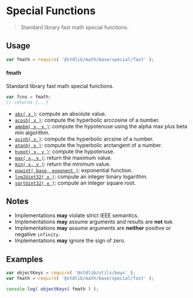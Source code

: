 <!--

@license Apache-2.0

Copyright (c) 2018 The Stdlib Authors.

Licensed under the Apache License, Version 2.0 (the "License");
you may not use this file except in compliance with the License.
You may obtain a copy of the License at

   http://www.apache.org/licenses/LICENSE-2.0

Unless required by applicable law or agreed to in writing, software
distributed under the License is distributed on an "AS IS" BASIS,
WITHOUT WARRANTIES OR CONDITIONS OF ANY KIND, either express or implied.
See the License for the specific language governing permissions and
limitations under the License.

-->

# Special Functions

> Standard library fast math special functions.

<section class="usage">

## Usage

```javascript
var fmath = require( '@stdlib/math/base/special/fast' );
```

#### fmath

Standard library fast math special functions. 

```javascript
var fcns = fmath;
// returns {...}
```

<!-- <toc pattern="*"> -->

<div class="namespace-toc">

-   <span class="signature">[`abs( x )`][@stdlib/math/base/special/fast/abs]</span><span class="delimiter">: </span><span class="description">compute an absolute value.</span>
-   <span class="signature">[`acosh( x )`][@stdlib/math/base/special/fast/acosh]</span><span class="delimiter">: </span><span class="description">compute the hyperbolic arccosine of a number.</span>
-   <span class="signature">[`ampbm( x, y )`][@stdlib/math/base/special/fast/alpha-max-plus-beta-min]</span><span class="delimiter">: </span><span class="description">compute the hypotenuse using the alpha max plus beta min algorithm.</span>
-   <span class="signature">[`asinh( x )`][@stdlib/math/base/special/fast/asinh]</span><span class="delimiter">: </span><span class="description">compute the hyperbolic arcsine of a number.</span>
-   <span class="signature">[`atanh( x )`][@stdlib/math/base/special/fast/atanh]</span><span class="delimiter">: </span><span class="description">compute the hyperbolic arctangent of a number.</span>
-   <span class="signature">[`hypot( x, y )`][@stdlib/math/base/special/fast/hypot]</span><span class="delimiter">: </span><span class="description">compute the hypotenuse.</span>
-   <span class="signature">[`max( x, y )`][@stdlib/math/base/special/fast/max]</span><span class="delimiter">: </span><span class="description">return the maximum value.</span>
-   <span class="signature">[`min( x, y )`][@stdlib/math/base/special/fast/min]</span><span class="delimiter">: </span><span class="description">return the minimum value.</span>
-   <span class="signature">[`powint( base, exponent )`][@stdlib/math/base/special/fast/pow-int]</span><span class="delimiter">: </span><span class="description">exponential function.</span>
-   <span class="signature">[`log2Uint32( x )`][@stdlib/math/base/special/fast/uint32-log2]</span><span class="delimiter">: </span><span class="description">compute an integer binary logarithm.</span>
-   <span class="signature">[`sqrtUint32( x )`][@stdlib/math/base/special/fast/uint32-sqrt]</span><span class="delimiter">: </span><span class="description">compute an integer square root.</span>

</div>

<!-- </toc> -->

</section>

<!-- /.usage -->

<!-- Package notes. Make sure to keep an empty line after the `section` element and another before the `/section` close. -->

<section class="notes">

## Notes

-   Implementations **may** violate strict IEEE semantics.
-   Implementations **may** assume arguments and results are **not** `NaN`.
-   Implementations **may** assume arguments are **neither** positive or negative `infinity`.
-   Implementations **may** ignore the sign of zero. 

</section>

<!-- /.notes -->

<section class="examples">

## Examples

<!-- TODO: better examples -->

<!-- eslint no-undef: "error" -->

```javascript
var objectKeys = require( '@stdlib/utils/keys' );
var fmath = require( '@stdlib/math/base/special/fast' );

console.log( objectKeys( fmath ) );
```

</section>

<!-- /.examples -->

<section class="links">

<!-- <toc-links> -->

[@stdlib/math/base/special/fast/abs]: https://github.com/stdlib-js/stdlib/tree/develop/lib/node_modules/%40stdlib/math/base/special/fast/abs

[@stdlib/math/base/special/fast/acosh]: https://github.com/stdlib-js/stdlib/tree/develop/lib/node_modules/%40stdlib/math/base/special/fast/acosh

[@stdlib/math/base/special/fast/alpha-max-plus-beta-min]: https://github.com/stdlib-js/stdlib/tree/develop/lib/node_modules/%40stdlib/math/base/special/fast/alpha-max-plus-beta-min

[@stdlib/math/base/special/fast/asinh]: https://github.com/stdlib-js/stdlib/tree/develop/lib/node_modules/%40stdlib/math/base/special/fast/asinh

[@stdlib/math/base/special/fast/atanh]: https://github.com/stdlib-js/stdlib/tree/develop/lib/node_modules/%40stdlib/math/base/special/fast/atanh

[@stdlib/math/base/special/fast/hypot]: https://github.com/stdlib-js/stdlib/tree/develop/lib/node_modules/%40stdlib/math/base/special/fast/hypot

[@stdlib/math/base/special/fast/max]: https://github.com/stdlib-js/stdlib/tree/develop/lib/node_modules/%40stdlib/math/base/special/fast/max

[@stdlib/math/base/special/fast/min]: https://github.com/stdlib-js/stdlib/tree/develop/lib/node_modules/%40stdlib/math/base/special/fast/min

[@stdlib/math/base/special/fast/pow-int]: https://github.com/stdlib-js/stdlib/tree/develop/lib/node_modules/%40stdlib/math/base/special/fast/pow-int

[@stdlib/math/base/special/fast/uint32-log2]: https://github.com/stdlib-js/stdlib/tree/develop/lib/node_modules/%40stdlib/math/base/special/fast/uint32-log2

[@stdlib/math/base/special/fast/uint32-sqrt]: https://github.com/stdlib-js/stdlib/tree/develop/lib/node_modules/%40stdlib/math/base/special/fast/uint32-sqrt

<!-- </toc-links> -->

</section>

<!-- /.links -->
